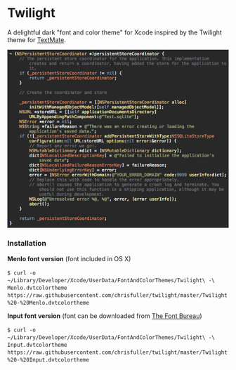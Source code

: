 # Twilight

A delightful dark "font and color theme" for Xcode inspired by the Twilight theme for [TextMate](https://macromates.com).

![Twilight - A delightful dark "font and color theme" for Xcode](https://raw.githubusercontent.com/chrisfuller/twilight/master/twilight.png)

### Installation

**Menlo font version** (font included in OS X)

`$ curl -o ~/Library/Developer/Xcode/UserData/FontAndColorThemes/Twilight\ -\ Menlo.dvtcolortheme https://raw.githubusercontent.com/chrisfuller/twilight/master/Twilight%20-%20Menlo.dvtcolortheme`

**Input font version** (font can be downloaded from [The Font Bureau](http://input.fontbureau.com))

`$ curl -o ~/Library/Developer/Xcode/UserData/FontAndColorThemes/Twilight\ -\ Input.dvtcolortheme https://raw.githubusercontent.com/chrisfuller/twilight/master/Twilight%20-%20Input.dvtcolortheme`
